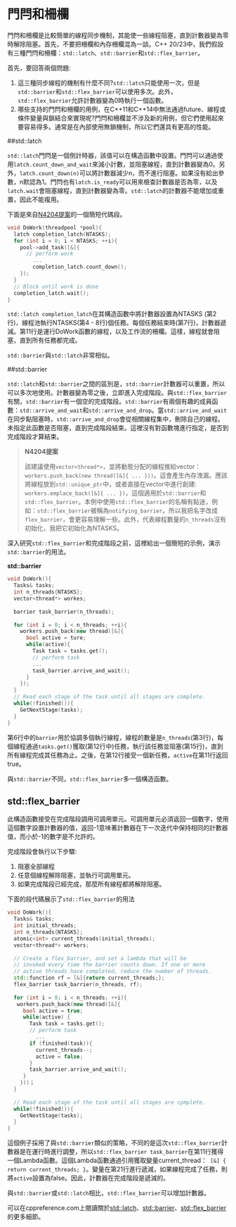 # 門閂和柵欄

門閂和柵欄是比較簡單的線程同步機制，其能使一些線程阻塞，直到計數器變為零時解除阻塞。首先，不要把柵欄和內存柵欄混為一談。C++ 20/23中，我們假設有三種門閂和柵欄：`std::latch`、`std::barrier`和`std::flex_barrier`。

首先，要回答兩個問題:

1. 這三種同步線程的機制有什麼不同?`std::latch`只能使用一次，但是`std::barrier`和`std::flex_barrier`可以使用多次。此外，`std::flex_barrier`允許計數器變為0時執行一個函數。
2. 哪些支持的門閂和柵欄的用例，在C++11和C++14中無法通過future、線程或條件變量與鎖結合來實現呢?門閂和柵欄並不涉及新的用例，但它們使用起來要容易得多。通常是在內部使用無鎖機制，所以它們還具有更高的性能。

##std::latch

`std::latch`門閂是一個倒計時器，該值可以在構造函數中設置。門閂可以通過使用`latch.count_down_and_wait`來減小計數，並阻塞線程，直到計數器變為0。另外，`latch.count_down(n)`可以將計數器減少n，而不進行阻塞。如果沒有給出參數，n默認為1。門閂也有`latch.is_ready`可以用來檢查計數器是否為零，以及`latch.wait`會阻塞線程，直到計數器變為零。`std::latch`的計數器不能增加或重置，因此不能複用。

下面是來自[N4204提案]( http://www.open-std.org/jtc1/sc22/wg21/docs/papers/2014/n4204.html)的一個簡短代碼段。

```c++
void DoWork(threadpool *pool){
  latch completion_latch(NTASKS);
  for (int i = 0; i < NTASKS; ++i){
    pool->add_task([&]{
      // perform work
    	...
    	completion_latch.count_down();
    }); 
  }
  // Block until work is done
  completion_latch.wait();
}
```

`std::latch completion_latch`在其構造函數中將計數器設置為NTASKS (第2行)，線程池執行NTASKS(第4 - 8行)個任務。每個任務結束時(第7行)，計數器遞減。第11行是運行DoWork函數的線程，以及工作流的柵欄。這樣，線程就會阻塞，直到所有任務都完成。

`std::barrier`與`std::latch`非常相似。

##std::barrier

`std::latch`和`std::barrier`之間的區別是，`std::barrier`計數器可以重置，所以可以多次地使用。計數器變為零之後，立即進入完成階段。與`std::flex_barrier`有關，`std::barrier`有一個空的完成階段。`std::barrier`有兩個有趣的成員函數：`std::arrive_and_wait`和`std::arrive_and_drop`。當`std::arrive_and_wait`在同步點阻塞時，`std::arrive_and_drop`會從相關線程集中，刪除自己的線程。未指定此函數是否阻塞，直到完成階段結束。這裡沒有對函數塊進行指定，是否到完成階段才算結束。

> **N4204提案**
>
> 該建議使用`vector<thread*>`，並將動態分配的線程推給vector：`workers.push_back(new thread([&]{ ... }))`。這會產生內存洩漏。應該將線程放到`std::unique_ptr`中，或者直接在vector中進行創建: `workers.emplace_back([&]{ ... })`，這個適用於`std::barrier`和`std::flex_barrier`。本例中使用`std::flex_barrier`的名稱有點迷，例如：`std::flex_barrier`被稱為`notifying_barrier`。所以我把名字改成`flex_barrier`，會更容易理解一些。此外，代表線程數量的`n_threads`沒有初始化，我把它初始化為NTASKS。

深入研究`std::flex_barrier`和完成階段之前，這裡給出一個簡短的示例，演示`std::barrier`的用法。

**std::barrier**

```c++
void DoWork(){
  Tasks& tasks;
  int n_threads{NTASKS};
  vector<thread*> workes;
  
  barrier task_barrier(n_threads);
  
  for (int i = 0; i < n_threads; ++i){
    workers.push_back(new thread([&]{
      bool active = ture;
      while(active){
        Task task = tasks.get();
        // perform task
        ...
        task_barrier.arrive_and_wait();
      }
    });
  }
  // Read each stage of the task until all stages are complete.
  while(!finished()){
    GetNextStage(tasks);
  }
}
```

第6行中的`barrier`用於協調多個執行線程，線程的數量是`n_threads`(第3行)，每個線程通過`tasks.get()`獲取(第12行中)任務，執行該任務並阻塞(第15行)，直到所有線程完成其任務為止。之後，在第12行接受一個新任務，`active`在第11行返回true。

與`std::barrier`不同，`std::flex_barrier`多一個構造函數。

## std::flex_barrier

此構造函數接受在完成階段調用可調用單元。可調用單元必須返回一個數字，使用這個數字設置計數器的值，返回-1意味著計數器在下一次迭代中保持相同的計數器值，而小於-1的數字是不允許的。

完成階段會執行以下步驟:

1. 阻塞全部線程
2. 任意個線程解除阻塞，並執行可調用單元。
3. 如果完成階段已經完成，那麼所有線程都將解除阻塞。

下面的段代碼展示了`std::flex_barrier`的用法

```c++
void DoWork(){
  Tasks& tasks;
  int initial_threads;
  int n_threads{NTASKS};
  atomic<int> current_threads(initial_threads);
  vector<thread*> workers;
  
  // Create a flex_barrier, and set a lambda that will be
  // invoked every time the barrier counts down. If one or more
  // active threads have completed, reduce the number of threads.
  std::function rf = [&]{return current_threads;};
  flex_barrier task_barrier(n_threads, rf);
  
  for (int i = 0; i < n_threads; ++i){
   workers.push_back(new thread([&]{
     bool active = true;
     while(active) {
       Task task = tasks.get();
       // perform task
     	 ...
       if (finished(task)){
         current_threads--;
         active = false;
       }
       task_barrier.arrive_and_wait();
     }     
    }))； 
  }
  
  // Read each stage of the task until all stages are cpmplete.
  while(!finished()){
    GetNextStage(tasks);
  }
}
```

這個例子採用了與`std::barrier`類似的策略，不同的是這次`std::flex_barrier`計數器是在運行時進行調整，所以`std::flex_barrier task_barrier`在第11行獲得一個Lambda函數。這個Lambda函數通過引用獲取變量current_thread：` [&] { return current_threads; }`。變量在第21行進行遞減，如果線程完成了任務，則將`active`設置為false。因此，計數器在完成階段是遞減的。

與`std::barrier`或`std::latch`相比，`std::flex_barrier`可以增加計數器。

可以在cppreference.com上閱讀關於[std::latch](http://en.cppreference.com/w/cpp/experimental/latch)、[std::barrier]( http://en.cppreference.com/w/cpp/experimental/barrier)、[std::flex_barrier](http://en.cppreference.com/w/cpp/experimental/flex_barrier)的更多細節。